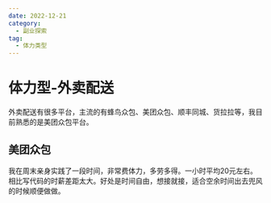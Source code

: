 ```yaml
---
date: 2022-12-21
category:
  - 副业探索
tag:
  - 体力类型
---
```


# 体力型-外卖配送

外卖配送有很多平台，主流的有蜂鸟众包、美团众包、顺丰同城、货拉拉等，我目前熟悉的是美团众包平台。


## 美团众包

我在周末亲身实践了一段时间，非常费体力，多劳多得。一小时平均20元左右。相比写代码的时薪差距太大。好处是时间自由，想接就接，适合空余时间出去兜风的时候顺便做做。

